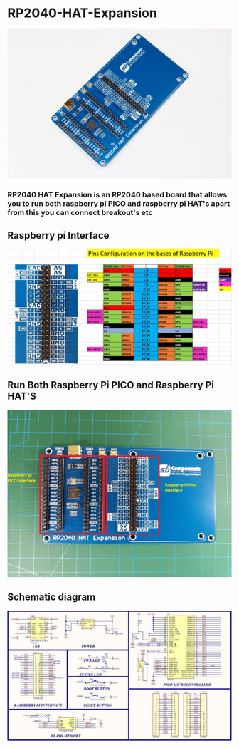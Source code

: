 # RP2040-HAT-Expansion

<img src = "https://github.com/sbcshop/RP2040-HAT-Expansion/blob/main/images/img.JPG"/>

### RP2040 HAT Expansion is an RP2040 based board that allows you to run both raspberry pi PICO and raspberry pi HAT's apart from this you can connect breakout's etc

## Raspberry pi Interface
<img src = "https://github.com/sbcshop/RP2040-HAT-Expansion/blob/main/images/img1.JPG"/>

## Run Both Raspberry Pi PICO and Raspberry Pi HAT'S 
<img src = "https://github.com/sbcshop/RP2040-HAT-Expansion/blob/main/images/img3.jpg"/>

## Schematic diagram
<img src = "https://github.com/sbcshop/RP2040-HAT-Expansion/blob/main/images/img4.JPG"/>
